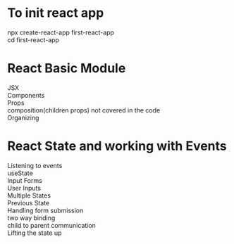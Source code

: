 # To init react app
npx create-react-app first-react-app\
cd first-react-app

# React Basic Module

JSX\
Components\
Props\
composition(children props) not covered in the code\
Organizing

# React State and working with Events
Listening to events\
useState\
Input Forms\
User Inputs\
Multiple States\
Previous State\
Handling form submission\
two way binding\
child to parent communication\
Lifting the state up
